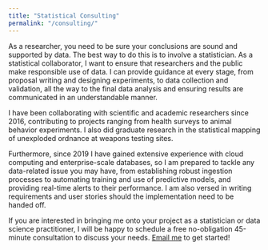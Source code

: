 ```yaml
---
title: "Statistical Consulting"
permalink: "/consulting/"
---
```



As a researcher, you need to be sure your conclusions are sound and supported
by data. The best way to do this is to involve a statistician. As a statistical
collaborator, I want to ensure that researchers and the public make responsible
use of data. I can provide guidance at every stage, from proposal writing and
designing experiments, to data collection and validation, all the way to the
final data analysis and ensuring results are communicated in an understandable
manner.

I have been collaborating with scientific and academic researchers since 2016,
contributing to projects ranging from health surveys to animal behavior
experiments. I also did graduate research in the statistical mapping of
unexploded ordnance at weapons testing sites.

Furthermore, since 2019 I have gained extensive experience with cloud
computing and enterprise-scale databases, so I am prepared to tackle any
data-related issue you may have, from establishing robust ingestion processes
to automating training and use of predictive models, and providing real-time
alerts to their performance. I am also versed in writing requirements and
user stories should the implementation need to be handed off.

If you are interested in bringing me onto your project as a statistician or
data science practitioner, I will be happy to schedule a free no-obligation
45-minute consultation to discuss your needs.
[Email me](mailto:flagg.ka@gmail.com) to get started!

